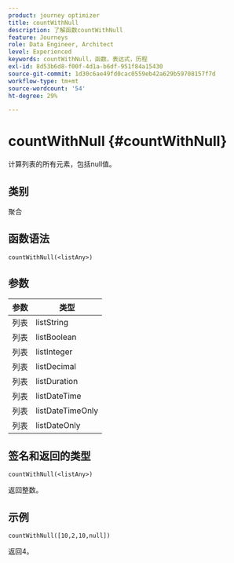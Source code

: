 ```yaml
---
product: journey optimizer
title: countWithNull
description: 了解函数countWithNull
feature: Journeys
role: Data Engineer, Architect
level: Experienced
keywords: countWithNull，函数，表达式，历程
exl-id: 8d53b6d8-f00f-4d1a-b6df-951f84a15430
source-git-commit: 1d30c6ae49fd0cac0559eb42a629b59708157f7d
workflow-type: tm+mt
source-wordcount: '54'
ht-degree: 29%

---
```


# countWithNull {#countWithNull}

计算列表的所有元素，包括null值。

## 类别

聚合

## 函数语法

`countWithNull(<listAny>)`

## 参数

| 参数 | 类型 |
|-----------|------------------|
| 列表 | listString |
| 列表 | listBoolean |
| 列表 | listInteger |
| 列表 | listDecimal |
| 列表 | listDuration |
| 列表 | listDateTime |
| 列表 | listDateTimeOnly |
| 列表 | listDateOnly |

## 签名和返回的类型

`countWithNull(<listAny>)`

返回整数。

## 示例

`countWithNull([10,2,10,null])`

返回4。
